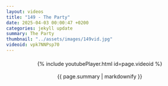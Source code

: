 ```yaml
---
layout: videos
title: "149 - The Party"
date: 2025-04-03 00:00:47 +0200
categories: jekyll update
summary: The Party
thumbnail: "../assets/images/149vid.jpg"
videoid: vpk7NNPsp70
---
```


<div style="text-align: center; margin-top: 20px;">
  {% include youtubePlayer.html id=page.videoid %}
  <p style="margin-top: 15px; font-size: 1.2em; color: #333;">
    <p>{{ page.summary | markdownify }}</p>
  </p>
</div>
